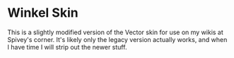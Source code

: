 Winkel Skin
===========

This is a slightly modified version of the Vector skin for use on my
wikis at Spivey's corner.  It's likely only the legacy version actually
works, and when I have time I will strip out the newer stuff.
